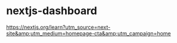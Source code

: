 # nextjs-dashboard
https://nextjs.org/learn?utm_source=next-site&amp;utm_medium=homepage-cta&amp;utm_campaign=home
